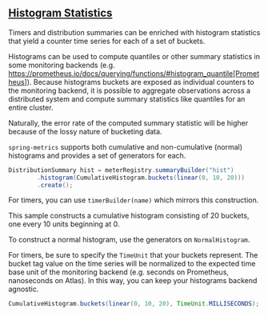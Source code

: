 ## [Histogram Statistics](#histograms)

Timers and distribution summaries can be enriched with histogram statistics that yield a counter
time series for each of a set of buckets.

Histograms can be used to compute quantiles or other summary statistics in some monitoring backends
(e.g. https://prometheus.io/docs/querying/functions/#histogram_quantile[Prometheus]). Because histograms
buckets are exposed as individual counters to the monitoring backend, it is possible to aggregate
observations across a distributed system and compute summary statistics like quantiles for an entire
cluster.

Naturally, the error rate of the computed summary statistic will be higher because of the lossy nature of bucketing data.

`spring-metrics` supports both cumulative and non-cumulative (normal) histograms and provides a set of
generators for each.

```java
DistributionSummary hist = meterRegistry.summaryBuilder("hist")
        .histogram(CumulativeHistogram.buckets(linear(0, 10, 20)))
        .create();
```

For timers, you can use `timerBuilder(name)` which mirrors this construction.

This sample constructs a cumulative histogram consisting of 20 buckets, one every 10 units
beginning at 0.

To construct a normal histogram, use the generators on `NormalHistogram`.

For timers, be sure to specify the `TimeUnit` that your buckets represent. The bucket tag value
on the time series will be normalized to the expected time base unit of the monitoring backend
(e.g. seconds on Prometheus, nanoseconds on Atlas). In this way, you can keep your histograms
backend agnostic.

```java
CumulativeHistogram.buckets(linear(0, 10, 20), TimeUnit.MILLISECONDS);
```
